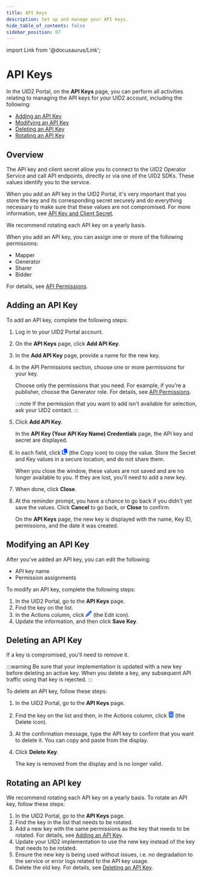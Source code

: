 ```yaml
---
title: API Keys
description: Set up and manage your API keys.
hide_table_of_contents: false
sidebar_position: 07
---
```


import Link from '@docusaurus/Link';

# API Keys

In the UID2 Portal, on the **API Keys** page, you can perform all activities relating to managing the API keys for your UID2 account, including the following:

- [Adding an API Key](#adding-an-api-key)
- [Modifying an API Key](#modifying-an-api-key)
- [Deleting an API Key](#deleting-an-api-key)
- [Rotating an API Key](#rotating-an-api-key)

## Overview

The API key and client secret allow you to connect to the UID2 Operator Service and call API endpoints, directly or via one of the UID2 SDKs. These values identify you to the service.

When you add an API key in the UID2 Portal, it's very important that you store the key and its corresponding secret securely and do everything necessary to make sure that these values are not compromised. For more information, see [API Key and Client Secret](../getting-started/gs-credentials.md#api-key-and-client-secret).

We recommend rotating each API key on a yearly basis. 

When you add an API key, you can assign one or more of the following permissions:

- Mapper
- Generator
- Sharer
- Bidder

For details, see [API Permissions](../getting-started/gs-permissions.md).

## Adding an API Key

To add an API key, complete the following steps:

1. Log in to your UID2 Portal account.
1. On the **API Keys** page, click **Add API Key**.
1. In the  **Add API Key** page, provide a name for the new key.
1. In the API Permissions section, choose one or more permissions for your key.

    Choose only the permissions that you need. For example, if you're a publisher, choose the Generator role. For details, see [API Permissions](../getting-started/gs-permissions.md).

    :::note
    If the permission that you want to add isn't available for selection, ask your UID2 contact.
    :::

1. Click **Add API Key**.

   In the **API Key (Your API Key Name) Credentials** page, the API key and secret are displayed.
   
1. In each field, click ![the Copy icon](images/icon-copy-solid.png) (the Copy icon) to copy the value. Store the Secret and Key values in a secure location, and do not share them.

   When you close the window, these values are not saved and are no longer available to you. If they are lost, you'll need to add a new key.

1. When done, click **Close**.

1. At the reminder prompt, you have a chance to go back if you didn't yet save the values. Click **Cancel** to go back, or **Close** to confirm.

   On the **API Keys** page, the new key is displayed with the name, Key ID, permissions, and the date it was created.

## Modifying an API Key

After you've added an API key, you can edit the following:

- API key name
- Permission assignments 

To modify an API key, complete the following steps:

1. In the UID2 Portal, go to the **API Keys** page.
1. Find the key on the list.
1. In the Actions column, click ![the Edit icon](images/icon-pencil-solid.png) (the Edit icon).
1. Update the information, and then click **Save Key**.

## Deleting an API Key

If a key is compromised, you'll need to remove it.

:::warning
Be sure that your implementation is updated with a new key before deleting an active key. When you delete a key, any subsequent API traffic using that key is rejected.
:::

To delete an API key, follow these steps:

1. In the UID2 Portal, go to the **API Keys** page.
1. Find the key on the list and then, in the Actions column, click ![the Delete icon](images/icon-trash-can-solid.png) (the Delete icon).
1. At the confirmation message, type the API key to confirm that you want to delete it. You can copy and paste from the display.
2. Click **Delete Key**.

   The key is removed from the display and is no longer valid.

## Rotating an API key

We recommend rotating each API key on a yearly basis. To rotate an API key, follow these steps:

1. In the UID2 Portal, go to the **API Keys** page.
1. Find the key in the list that needs to be rotated.
1. Add a new key with the same permissions as the key that needs to be rotated. For details, see [Adding an API Key](#adding-an-api-key).
1. Update your UID2 implementation to use the new key instead of the key that needs to be rotated.
1. Ensure the new key is being used without issues, i.e. no degradation to the service or error logs related to the API key usage.
1. Delete the old key. For details, see [Deleting an API Key](#deleting-an-api-key).
